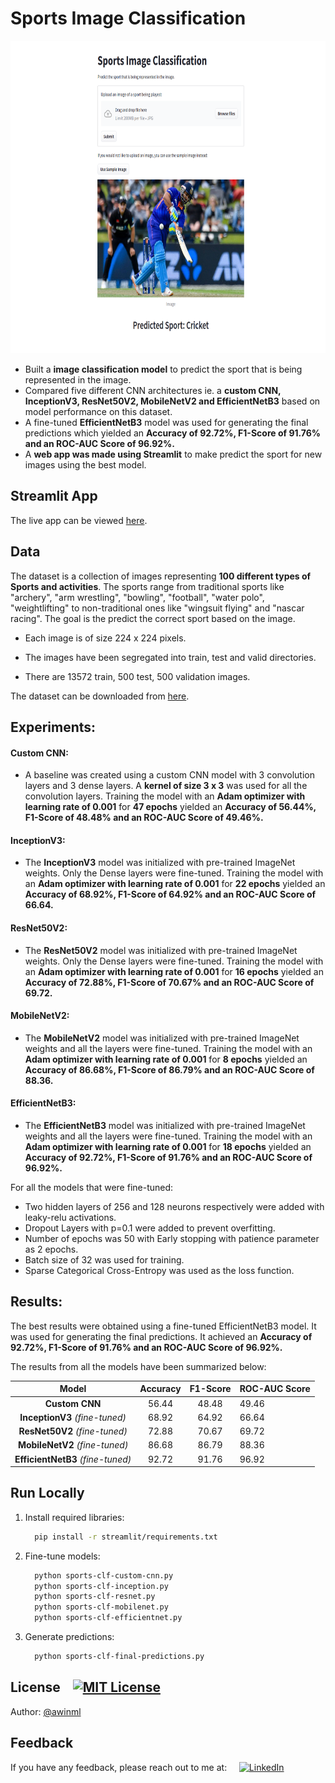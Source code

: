 # Sports Image Classification

<div align='center'>
   <img src="sports_img_clf_cover.png"  width="700" height="500">
<br/>
</div>

- Built a **image classification model** to predict the sport that is being represented in the image.
- Compared five different CNN architectures ie. a **custom CNN, InceptionV3, ResNet50V2, MobileNetV2 and EfficientNetB3** based on model performance on this dataset.
- A fine-tuned **EfficientNetB3** model was used for generating the final predictions which yielded an **Accuracy of 92.72%, F1-Score of 91.76% and an ROC-AUC Score of 96.92%.**
- A **web app was made using Streamlit** to make predict the sport for new images using the best model.

## Streamlit App

The live app can be viewed [here](https://huggingface.co/spaces/awinml/sports_classification).

## Data

The dataset is a collection of images representing **100 different types of Sports and activities**. The sports range from traditional sports like "archery", "arm wrestling", "bowling", "football", "water polo", "weightlifting" to non-traditional ones like "wingsuit flying" and "nascar racing". The goal is the predict the correct sport based on the image.

- Each image is of size 224 x 224 pixels.
- The images have been segregated into train, test and valid directories.

- There are 13572 train, 500 test, 500 validation images.

The dataset can be downloaded from [here](https://www.kaggle.com/datasets/gpiosenka/sports-classification).

## Experiments:

#### Custom CNN:

- A baseline was created using a custom CNN model with 3 convolution layers and 3 dense layers. A **kernel of size 3 x 3** was used for all the convolution layers. Training the model with an **Adam optimizer with learning rate of 0.001** for **47 epochs** yielded an **Accuracy of 56.44%, F1-Score of 48.48% and an ROC-AUC Score of 49.46%.**

#### InceptionV3:

- The **InceptionV3** model was initialized with pre-trained ImageNet weights. Only the Dense layers were fine-tuned. Training the model with an **Adam optimizer with learning rate of 0.001** for **22 epochs** yielded an **Accuracy of 68.92%, F1-Score of 64.92% and an ROC-AUC Score of 66.64.**

#### ResNet50V2:

- The **ResNet50V2** model was initialized with pre-trained ImageNet weights. Only the Dense layers were fine-tuned. Training the model with an **Adam optimizer with learning rate of 0.001** for **16 epochs** yielded an **Accuracy of 72.88%, F1-Score of 70.67% and an ROC-AUC Score of 69.72.**

#### MobileNetV2:

- The **MobileNetV2** model was initialized with pre-trained ImageNet weights and all the layers were fine-tuned. Training the model with an **Adam optimizer with learning rate of 0.001** for **8 epochs** yielded an **Accuracy of 86.68%, F1-Score of 86.79% and an ROC-AUC Score of 88.36.**

#### EfficientNetB3:

- The **EfficientNetB3** model was initialized with pre-trained ImageNet weights and all the layers were fine-tuned. Training the model with an **Adam optimizer with learning rate of 0.001** for **18 epochs** yielded an **Accuracy of 92.72%, F1-Score of 91.76% and an ROC-AUC Score of 96.92%.**

For all the models that were fine-tuned:

- Two hidden layers of 256 and 128 neurons respectively were added with leaky-relu activations.
- Dropout Layers with p=0.1 were added to prevent overfitting.
- Number of epochs was 50 with Early stopping with patience parameter as 2 epochs.
- Batch size of 32 was used for training.
- Sparse Categorical Cross-Entropy was used as the loss function.

## Results:

The best results were obtained using a fine-tuned EfficientNetB3 model. It was used for generating the final predictions. It achieved an **Accuracy of 92.72%, F1-Score of 91.76% and an ROC-AUC Score of 96.92%.**

The results from all the models have been summarized below:

|              **Model**              | **Accuracy** | **F1-Score** | **ROC\-AUC Score** |
| :---------------------------------: | :----------: | :----------: | ------------------ |
|           **Custom CNN**            |    56.44     |    48.48     | 49.46              |
|  **InceptionV3** _\(fine-tuned\)_   |    68.92     |    64.92     | 66.64              |
|   **ResNet50V2** _\(fine-tuned\)_   |    72.88     |    70.67     | 69.72              |
|  **MobileNetV2** _\(fine-tuned\)_   |    86.68     |    86.79     | 88.36              |
| **EfficientNetB3** _\(fine-tuned\)_ |    92.72     |    91.76     | 96.92              |

## Run Locally

1. Install required libraries:
   ```bash
     pip install -r streamlit/requirements.txt
   ```
2. Fine-tune models:
   ```bash
     python sports-clf-custom-cnn.py
     python sports-clf-inception.py
     python sports-clf-resnet.py
     python sports-clf-mobilenet.py
     python sports-clf-efficientnet.py
   ```
3. Generate predictions:
   ```bash
     python sports-clf-final-predictions.py
   ```

## License &nbsp;&nbsp; [![MIT License](https://img.shields.io/badge/License-MIT-green.svg)](https://choosealicense.com/licenses/mit/)

Author: [@awinml](https://www.github.com/awinml)

## Feedback

If you have any feedback, please reach out to me at: &nbsp; &nbsp;
<a href="https://www.linkedin.com/in/ashwin-mathur-ds/"><img src="https://img.shields.io/badge/LinkedIn-Ashwin-blue" alt="LinkedIn" href="https://www.linkedin.com/in/ashwin-mathur-ds/"></a>
